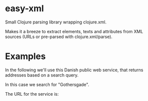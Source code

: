 easy-xml
========

Small Clojure parsing library wrapping clojure.xml.

Makes it a breeze to extract elements, texts and attributes from XML sources (URLs or pre-parsed with clojure.xml/parse).

Examples
========

In the following we'll use this Danish public web service, that returns addresses based on a search query.

In this case we search for "Gothersgade".
 
The URL for the service is:

